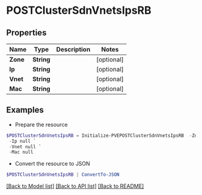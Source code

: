 # POSTClusterSdnVnetsIpsRB
## Properties

Name | Type | Description | Notes
------------ | ------------- | ------------- | -------------
**Zone** | **String** |  | [optional] 
**Ip** | **String** |  | [optional] 
**Vnet** | **String** |  | [optional] 
**Mac** | **String** |  | [optional] 

## Examples

- Prepare the resource
```powershell
$POSTClusterSdnVnetsIpsRB = Initialize-PVEPOSTClusterSdnVnetsIpsRB  -Zone null `
 -Ip null `
 -Vnet null `
 -Mac null
```

- Convert the resource to JSON
```powershell
$POSTClusterSdnVnetsIpsRB | ConvertTo-JSON
```

[[Back to Model list]](../README.md#documentation-for-models) [[Back to API list]](../README.md#documentation-for-api-endpoints) [[Back to README]](../README.md)

